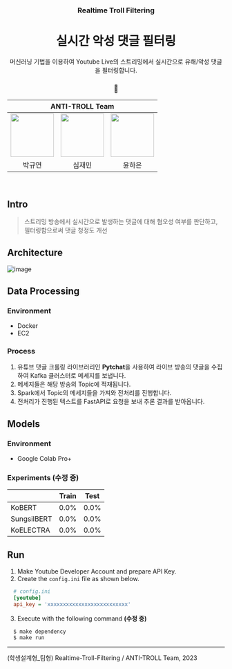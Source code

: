 <h3 align='center'> Realtime Troll Filtering </h3>

<h1 align='center'> 실시간 악성 댓글 필터링 </h1>

<p align='center'> 머신러닝 기법을 이용하여 Youtube Live의 스트리밍에서 실시간으로 유해/악성 댓글을 필터링합니다. </p>

<h3 align='center'> 🤬  </h3>

<div align='center'>

<table>
    <thead>
        <tr>
            <th colspan="5"> ANTI-TROLL Team </th>
        </tr>
    </thead>
    <tbody>
        <tr>
          <tr>
            <td align='center'><a href="https://github.com/noooey"><img src="https://avatars.githubusercontent.com/u/66217855?v=4" width="100" height="100"></td>
            <td align='center'><a href="https://github.com/cherry031"><img src="https://avatars.githubusercontent.com/u/66215132?v=4" width="100" height="100"></td>
            <td align='center'><a href="https://github.com/YunHaaaa"><img src="https://avatars.githubusercontent.com/u/63325450?v=4" width="100" height="100"></td>
          </tr>
          <tr>
            <td align='center'>박규연</td>
            <td align='center'>심재민</td>
            <td align='center'>윤하은</td>
          </tr>
        </tr>
    </tbody>
</table>

</div>

&nbsp; 

## Intro
> 스트리밍 방송에서 실시간으로 발생하는 댓글에 대해 혐오성 여부를 판단하고, 필터링함으로써 댓글 청정도 개선

## Architecture
![image](https://github.com/noooey/Realtime-Troll-Filtering/assets/66217855/6591f996-f6c2-46f3-aff8-4938250c9747)

## Data Processing
### Environment
- Docker
- EC2
### Process
1. 유튜브 댓글 크롤링 라이브러리인 **Pytchat**을 사용하여 라이브 방송의 댓글을 수집하여 Kafka 클러스터로 메세지를 보냅니다.
2. 메세지들은 해당 방송의 Topic에 적재됩니다.
3. Spark에서 Topic의 메세지들을 가져와 전처리를 진행합니다.
4. 전처리가 진행된 텍스트를 FastAPI로 요청을 보내 추론 결과를 받아옵니다.

## Models
### Environment
- Google Colab Pro+

### Experiments **(수정 중)**
|     |Train  |Test   |
|-----|-------|-------|
|KoBERT|0.0%|0.0%     |
|SungsilBERT|0.0%|0.0%|
|KoELECTRA|0.0%|0.0%  |

## Run
1. Make Youtube Developer Account and prepare API Key.
2. Create the `config.ini` file as shown below.
```ini
  # config.ini
  [youtube]
  api_key = 'xxxxxxxxxxxxxxxxxxxxxxxxxx'
  ```

3. Execute with the following command **(수정 중)**

```shell
  $ make dependency
  $ make run
  ```
---

(학생설계형_팀형) Realtime-Troll-Filtering / ANTI-TROLL Team, 2023
